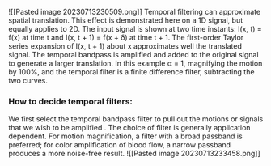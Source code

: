 ![[Pasted image 20230713230509.png]]
Temporal filtering can approximate spatial translation. This effect is demonstrated here on a 1D signal, but equally applies to 2D. The input signal is shown at two time instants: I(x, t) = f(x) at time t and I(x, t + 1) = f(x + δ) at time t + 1. The first-order Taylor series expansion of I(x, t + 1) about x approximates well the translated signal. The temporal bandpass is amplified and added to the original signal to generate a larger translation. In this example α = 1, magnifying the motion by 100%, and the temporal filter is a finite difference filter, subtracting the two curves.
### How to decide temporal filters:
We first select the temporal bandpass filter to pull out the motions or signals that we wish to be amplified . The choice of filter is generally application dependent. For motion magnification, a filter with a broad passband is preferred; for color amplification of blood flow, a narrow passband produces a more noise-free result.
![[Pasted image 20230713233458.png]]
